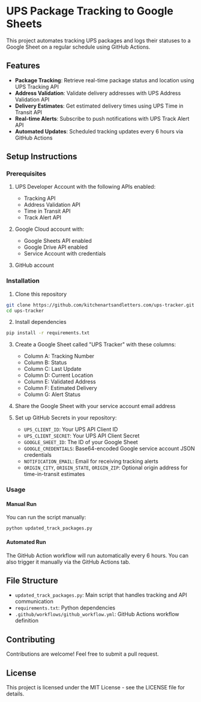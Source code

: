 # UPS Package Tracking to Google Sheets

This project automates tracking UPS packages and logs their statuses to a Google Sheet on a regular schedule using GitHub Actions.

## Features

- **Package Tracking**: Retrieve real-time package status and location using UPS Tracking API
- **Address Validation**: Validate delivery addresses with UPS Address Validation API
- **Delivery Estimates**: Get estimated delivery times using UPS Time in Transit API
- **Real-time Alerts**: Subscribe to push notifications with UPS Track Alert API
- **Automated Updates**: Scheduled tracking updates every 6 hours via GitHub Actions

## Setup Instructions

### Prerequisites

1. UPS Developer Account with the following APIs enabled:
   - Tracking API
   - Address Validation API
   - Time in Transit API
   - Track Alert API

2. Google Cloud account with:
   - Google Sheets API enabled
   - Google Drive API enabled
   - Service Account with credentials

3. GitHub account

### Installation

1. Clone this repository
```bash
git clone https://github.com/kitchenartsandletters.com/ups-tracker.git
cd ups-tracker
```

2. Install dependencies
```bash
pip install -r requirements.txt
```

3. Create a Google Sheet called "UPS Tracker" with these columns:
   - Column A: Tracking Number
   - Column B: Status
   - Column C: Last Update
   - Column D: Current Location
   - Column E: Validated Address
   - Column F: Estimated Delivery
   - Column G: Alert Status

4. Share the Google Sheet with your service account email address

5. Set up GitHub Secrets in your repository:
   - `UPS_CLIENT_ID`: Your UPS API Client ID
   - `UPS_CLIENT_SECRET`: Your UPS API Client Secret
   - `GOOGLE_SHEET_ID`: The ID of your Google Sheet
   - `GOOGLE_CREDENTIALS`: Base64-encoded Google service account JSON credentials
   - `NOTIFICATION_EMAIL`: Email for receiving tracking alerts
   - `ORIGIN_CITY`, `ORIGIN_STATE`, `ORIGIN_ZIP`: Optional origin address for time-in-transit estimates

### Usage

#### Manual Run

You can run the script manually:

```bash
python updated_track_packages.py
```

#### Automated Run

The GitHub Action workflow will run automatically every 6 hours. You can also trigger it manually via the GitHub Actions tab.

## File Structure

- `updated_track_packages.py`: Main script that handles tracking and API communication
- `requirements.txt`: Python dependencies
- `.github/workflows/github_workflow.yml`: GitHub Actions workflow definition

## Contributing

Contributions are welcome! Feel free to submit a pull request.

## License

This project is licensed under the MIT License - see the LICENSE file for details.